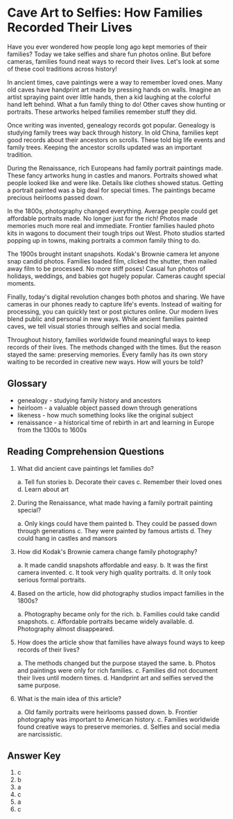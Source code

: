 # Cave Art to Selfies: How Families Recorded Their Lives

Have you ever wondered how people long ago kept memories of their families? Today we take selfies and share fun photos online. But before cameras, families found neat ways to record their lives. Let's look at some of these cool traditions across history!

In ancient times, cave paintings were a way to remember loved ones. Many old caves have handprint art made by pressing hands on walls. Imagine an artist spraying paint over little hands, then a kid laughing at the colorful hand left behind. What a fun family thing to do! Other caves show hunting or portraits. These artworks helped families remember stuff they did.

Once writing was invented, genealogy records got popular. Genealogy is studying family trees way back through history. In old China, families kept good records about their ancestors on scrolls. These told big life events and family trees. Keeping the ancestor scrolls updated was an important tradition.

During the Renaissance, rich Europeans had family portrait paintings made. These fancy artworks hung in castles and manors. Portraits showed what people looked like and were like. Details like clothes showed status. Getting a portrait painted was a big deal for special times. The paintings became precious heirlooms passed down.

In the 1800s, photography changed everything. Average people could get affordable portraits made. No longer just for the rich! Photos made memories much more real and immediate. Frontier families hauled photo kits in wagons to document their tough trips out West. Photo studios started popping up in towns, making portraits a common family thing to do.

The 1900s brought instant snapshots. Kodak's Brownie camera let anyone snap candid photos. Families loaded film, clicked the shutter, then mailed away film to be processed. No more stiff poses! Casual fun photos of holidays, weddings, and babies got hugely popular. Cameras caught special moments.

Finally, today's digital revolution changes both photos and sharing. We have cameras in our phones ready to capture life's events. Instead of waiting for processing, you can quickly text or post pictures online. Our modern lives blend public and personal in new ways. While ancient families painted caves, we tell visual stories through selfies and social media.

Throughout history, families worldwide found meaningful ways to keep records of their lives. The methods changed with the times. But the reason stayed the same: preserving memories. Every family has its own story waiting to be recorded in creative new ways. How will yours be told?

## Glossary

- genealogy - studying family history and ancestors
- heirloom - a valuable object passed down through generations
- likeness - how much something looks like the original subject
- renaissance - a historical time of rebirth in art and learning in Europe from the 1300s to 1600s

## Reading Comprehension Questions

1. What did ancient cave paintings let families do?

   a. Tell fun stories
   b. Decorate their caves
   c. Remember their loved ones
   d. Learn about art

2. During the Renaissance, what made having a family portrait painting special?

   a. Only kings could have them painted
   b. They could be passed down through generations
   c. They were painted by famous artists
   d. They could hang in castles and mansors

3. How did Kodak's Brownie camera change family photography?

   a. It made candid snapshots affordable and easy.
   b. It was the first camera invented.
   c. It took very high quality portraits.
   d. It only took serious formal portraits.

4. Based on the article, how did photography studios impact families in the 1800s?

   a. Photography became only for the rich.
   b. Families could take candid snapshots.
   c. Affordable portraits became widely available.
   d. Photography almost disappeared.

5. How does the article show that families have always found ways to keep records of their lives?

   a. The methods changed but the purpose stayed the same.
   b. Photos and paintings were only for rich families.
   c. Families did not document their lives until modern times.
   d. Handprint art and selfies served the same purpose.

6. What is the main idea of this article?

   a. Old family portraits were heirlooms passed down.
   b. Frontier photography was important to American history.
   c. Families worldwide found creative ways to preserve memories.
   d. Selfies and social media are narcissistic.

## Answer Key

1. c
2. b
3. a
4. c
5. a
6. c
